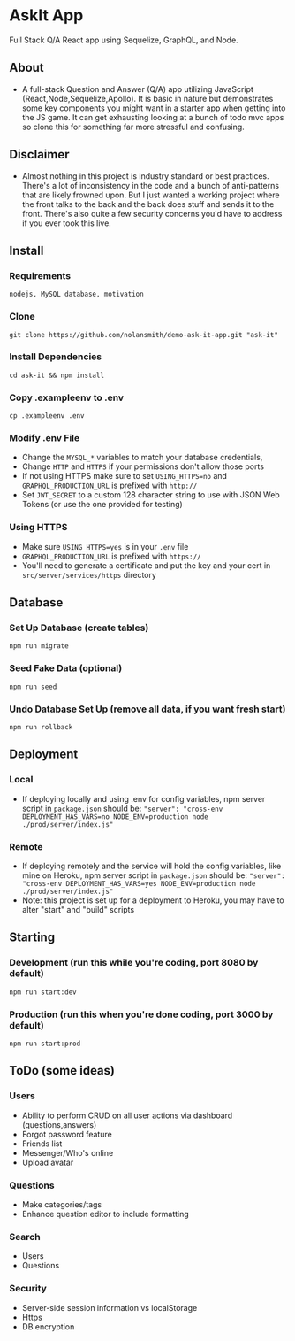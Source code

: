 # AskIt App
Full Stack Q/A React app using Sequelize, GraphQL, and Node. 


## About
* A full-stack Question and Answer (Q/A) app utilizing JavaScript (React,Node,Sequelize,Apollo). 
It is basic in nature but demonstrates some key components you might want in a starter app when getting into the JS game. 
It can get exhausting looking at a bunch of todo mvc apps so clone this for something far more stressful and confusing.

## Disclaimer
* Almost nothing in this project is industry standard or best practices. 
There's a lot of inconsistency in the code and a bunch of anti-patterns that are likely frowned upon. 
But I just wanted a working project where the front talks to the back and the back does stuff and sends it to the front. 
There's also quite a few security concerns you'd have to address if you ever took this live.

## Install

### Requirements
`nodejs, MySQL database, motivation`
### Clone
`git clone https://github.com/nolansmith/demo-ask-it-app.git "ask-it"`
### Install Dependencies
`cd ask-it && npm install`
### Copy .exampleenv to .env
`cp .exampleenv .env`
### Modify .env File
- Change the `MYSQL_*` variables to match your database credentials, 
- Change `HTTP` and `HTTPS` if your permissions don't allow those ports
- If not using HTTPS make sure to set `USING_HTTPS=no` and `GRAPHQL_PRODUCTION_URL` is prefixed with `http://`
- Set `JWT_SECRET` to a custom 128 character string to use with JSON Web Tokens (or use the one provided for testing)
### Using HTTPS
- Make sure `USING_HTTPS=yes` is in your `.env` file
- `GRAPHQL_PRODUCTION_URL` is prefixed with `https://`
- You'll need to generate a certificate and put the key and your cert in `src/server/services/https` directory

## Database

### Set Up Database (create tables)
`npm run migrate`

### Seed Fake Data (optional)
`npm run seed`

### Undo Database Set Up (remove all data, if you want fresh start)
`npm run rollback`

## Deployment

### Local
- If deploying locally and using .env for config variables, npm server script in `package.json` should be:
`"server": "cross-env DEPLOYMENT_HAS_VARS=no NODE_ENV=production node ./prod/server/index.js"`

### Remote
- If deploying remotely and the service will hold the config variables, like mine on Heroku, npm server script in `package.json` should be:
`"server": "cross-env DEPLOYMENT_HAS_VARS=yes NODE_ENV=production node ./prod/server/index.js"`
- Note: this project is set up for a deployment to Heroku, you may have to alter "start" and "build" scripts

## Starting

### Development (run this while you're coding, port 8080 by default)
`npm run start:dev`

### Production (run this when you're done coding, port 3000 by default)
`npm run start:prod`

## ToDo (some ideas)

### Users
* Ability to perform CRUD on all user actions via dashboard (questions,answers)
* Forgot password feature
* Friends list
* Messenger/Who's online
* Upload avatar
### Questions
* Make categories/tags
* Enhance question editor to include formatting
### Search
* Users
* Questions
### Security
* Server-side session information vs localStorage
* Https
* DB encryption

